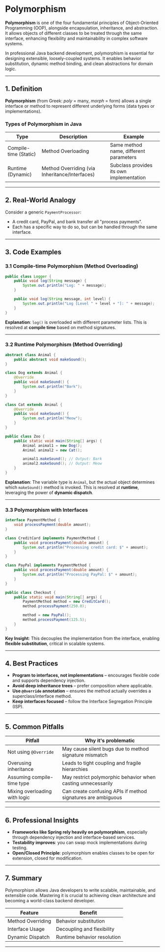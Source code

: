 # Polymorphism

**Polymorphism** is one of the four fundamental principles of Object-Oriented Programming (OOP), alongside encapsulation, inheritance, and abstraction. It allows objects of different classes to be treated through the same interface, enhancing flexibility and maintainability in complex software systems.

In professional Java backend development, polymorphism is essential for designing extensible, loosely-coupled systems. It enables behavior substitution, dynamic method binding, and clean abstractions for domain logic.

---

## 1. Definition

**Polymorphism** (from Greek: _poly_ = many, _morph_ = form) allows a single interface or method to represent different underlying forms (data types or implementations).

### Types of Polymorphism in Java

| Type                  | Description                                    | Example                                  |
| --------------------- | ---------------------------------------------- | ---------------------------------------- |
| Compile-time (Static) | Method Overloading                             | Same method name, different parameters   |
| Runtime (Dynamic)     | Method Overriding (via Inheritance/Interfaces) | Subclass provides its own implementation |

---

## 2. Real-World Analogy

Consider a generic `PaymentProcessor`:

- A credit card, PayPal, and bank transfer all "process payments".
- Each has a specific way to do so, but can be handled through the same interface.

---

## 3. Code Examples

### 3.1 Compile-time Polymorphism (Method Overloading)

```java
public class Logger {
    public void log(String message) {
        System.out.println("Log: " + message);
    }

    public void log(String message, int level) {
        System.out.println("Log [Level " + level + "]: " + message);
    }
}
```

**Explanation**: `log()` is overloaded with different parameter lists. This is resolved at **compile time** based on method signatures.

---

### 3.2 Runtime Polymorphism (Method Overriding)

```java
abstract class Animal {
    public abstract void makeSound();
}

class Dog extends Animal {
    @Override
    public void makeSound() {
        System.out.println("Bark");
    }
}

class Cat extends Animal {
    @Override
    public void makeSound() {
        System.out.println("Meow");
    }
}
```

```java
public class Zoo {
    public static void main(String[] args) {
        Animal animal1 = new Dog();
        Animal animal2 = new Cat();

        animal1.makeSound(); // Output: Bark
        animal2.makeSound(); // Output: Meow
    }
}
```

**Explanation**: The variable type is `Animal`, but the actual object determines which `makeSound()` method is invoked. This is resolved at **runtime**, leveraging the power of **dynamic dispatch**.

---

### 3.3 Polymorphism with Interfaces

```java
interface PaymentMethod {
    void processPayment(double amount);
}

class CreditCard implements PaymentMethod {
    public void processPayment(double amount) {
        System.out.println("Processing credit card: $" + amount);
    }
}

class PayPal implements PaymentMethod {
    public void processPayment(double amount) {
        System.out.println("Processing PayPal: $" + amount);
    }
}
```

```java
public class Checkout {
    public static void main(String[] args) {
        PaymentMethod method = new CreditCard();
        method.processPayment(250.0);

        method = new PayPal();
        method.processPayment(125.5);
    }
}
```

**Key Insight**: This decouples the implementation from the interface, enabling **flexible substitution**, critical in scalable systems.

---

## 4. Best Practices

- **Program to interfaces, not implementations** – encourages flexible code and supports dependency injection.
- **Avoid deep inheritance trees** – prefer composition where applicable.
- **Use `@Override` annotation** – ensures the method actually overrides a superclass/interface method.
- **Keep interfaces focused** – follow the Interface Segregation Principle (ISP).

---

## 5. Common Pitfalls

| Pitfall                       | Why it's problematic                                         |
| ----------------------------- | ------------------------------------------------------------ |
| Not using `@Override`         | May cause silent bugs due to method signature mismatch       |
| Overusing inheritance         | Leads to tight coupling and fragile hierarchies              |
| Assuming compile-time type    | May restrict polymorphic behavior when casting unnecessarily |
| Mixing overloading with logic | Can create confusing APIs if method signatures are ambiguous |

---

## 6. Professional Insights

- **Frameworks like Spring rely heavily on polymorphism**, especially through dependency injection and interface-based services.
- **Testability improves**: you can swap mock implementations during testing.
- **Open/Closed Principle**: polymorphism enables classes to be open for extension, closed for modification.

---

## 7. Summary

Polymorphism allows Java developers to write scalable, maintainable, and extensible code. Mastering it is crucial to achieving clean architecture and becoming a world-class backend developer.

| Feature           | Benefit                     |
| ----------------- | --------------------------- |
| Method Overriding | Behavior substitution       |
| Interface Usage   | Decoupling and flexibility  |
| Dynamic Dispatch  | Runtime behavior resolution |

---
